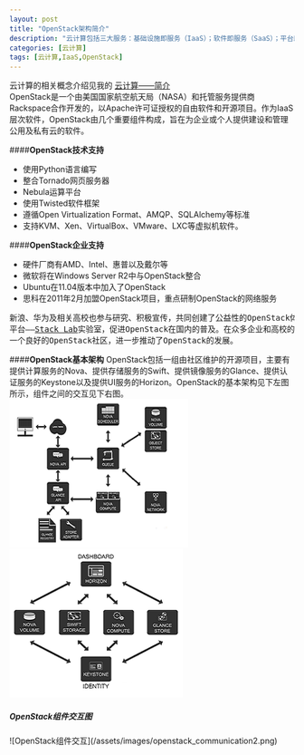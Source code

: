```yaml
---
layout: post
title: "OpenStack架构简介"
description: "云计算包括三大服务：基础设施即服务（IaaS）；软件即服务（SaaS）；平台即服务（PaaS），而OpenStack正是IaaS系列中的优秀者。它是一套开源软件项目的综合体，使得任何人都可以自行建立、部署云平台并提供云计算服务。本文简要介绍OpenStack的架构"
categories: [云计算]
tags: [云计算,IaaS,OpenStack]
---
```

云计算的相关概念介绍见我的
<a target="blank" href="/blog/12-19-2012/cloud_computing/">云计算——简介</a>	
OpenStack是一个由美国国家航空航天局（NASA）和托管服务提供商Rackspace合作开发的，以Apache许可证授权的自由软件和开源项目。作为IaaS层次软件，OpenStack由几个重要组件构成，旨在为企业或个人提供建设和管理公用及私有云的软件。	

####__OpenStack技术支持__
* 使用Python语言编写	
* 整合Tornado网页服务器	
* Nebula运算平台	
* 使用Twisted软件框架	
* 遵循Open Virtualization Format、AMQP、SQLAlchemy等标准	
* 支持KVM、Xen、VirtualBox、VMware、LXC等虚拟机软件。	

####__OpenStack企业支持__
* 硬件厂商有AMD、Intel、惠普以及戴尔等  
* 微软将在Windows Server R2中与OpenStack整合  
* Ubuntu在11.04版本中加入了OpenStack  
* 思科在2011年2月加盟OpenStack项目，重点研制OpenStack的网络服务
<pre>新浪、华为及相关高校也参与研究、积极宣传，共同创建了公益性的OpenStack体验、测试和开发
平台——<a target="blank" href="http://stacklab.org/">Stack Lab</a>实验室，促进OpenStack在国内的普及。在众多企业和高校的加盟和支持，营造了
一个良好的OpenStack社区，进一步推动了OpenStack的发展。</pre>

####__OpenStack基本架构__
OpenStack包括一组由社区维护的开源项目，主要有提供计算服务的Nova、提供存储服务的Swift、提供镜像服务的Glance、提供认证服务的Keystone以及提供UI服务的Horizon。OpenStack的基本架构见下左图所示，组件之间的交互见下右图。		
![OpenStack基本架构](/assets/images/OpenStack_architecture.png)
![OpenStack组件交互](/assets/images/OpenStack_communication1.png)  

<h5 id="component">OpenStack组件交互图</h5>
![OpenStack组件交互](/assets/images/openstack_communication2.png) 